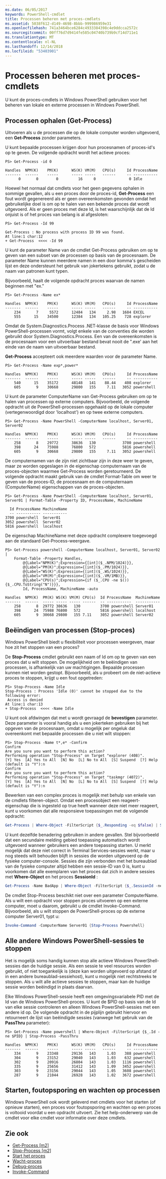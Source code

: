 ```yaml
---
ms.date: 06/05/2017
keywords: PowerShell-cmdlet
title: Processen beheren met proces-cmdlets
ms.assetid: 5038f612-d149-4698-8bbb-999986959e31
ms.openlocfilehash: 741a3464bce6284c4933384398c4e9ddcca2572c
ms.sourcegitcommit: 00ff76d7d9414fe585c04740b739b9cf14d711e1
ms.translationtype: MT
ms.contentlocale: nl-NL
ms.lasthandoff: 12/14/2018
ms.locfileid: "53403901"
---
```

# <a name="managing-processes-with-process-cmdlets"></a>Processen beheren met proces-cmdlets

U kunt de proces-cmdlets in Windows PowerShell gebruiken voor het beheren van lokale en externe processen in Windows PowerShell.

## <a name="getting-processes-get-process"></a>Processen ophalen (Get-Process)

Uitvoeren als u de processen die op de lokale computer worden uitgevoerd, een **Get-Process** zonder parameters.

U kunt bepaalde processen krijgen door hun procesnamen of proces-id's op te geven. De volgende opdracht wordt het actieve proces:

```
PS> Get-Process -id 0

Handles  NPM(K)    PM(K)      WS(K) VM(M)   CPU(s)     Id ProcessName
-------  ------    -----      ----- -----   ------     -- -----------
      0       0        0         16     0               0 Idle
```

Hoewel het normaal dat cmdlets voor het geen gegevens ophalen in sommige gevallen, als u een proces door de proces-id, **Get-Process** een fout wordt gegenereerd als er geen overeenkomsten gevonden omdat het gebruikelijke doel is om op te halen van een bekende proces dat wordt uitgevoerd. Als er geen proces met deze Id, is het waarschijnlijk dat de Id onjuist is of het proces van belang is al afgesloten:

```
PS> Get-Process -Id 99

Get-Process : No process with process ID 99 was found.
At line:1 char:12
+ Get-Process  <<<< -Id 99
```

U kunt de parameter Name van de cmdlet Get-Process gebruiken om op te geven van een subset van de processen op basis van de procesnaam. De parameter Name kunnen meerdere namen in een door komma's gescheiden lijst en deze ondersteunt het gebruik van jokertekens gebruikt, zodat u de naam van patronen kunt typen.

Bijvoorbeeld, haalt de volgende opdracht proces waarvan de namen beginnen met "ex."

```
PS> Get-Process -Name ex*

Handles  NPM(K)    PM(K)      WS(K) VM(M)   CPU(s)     Id ProcessName
-------  ------    -----      ----- -----   ------     -- -----------
    234       7     5572      12484   134     2.98   1684 EXCEL
    555      15    34500      12384   134   105.25    728 explorer
```

Omdat de System.Diagnostics.Process .NET-klasse de basis voor Windows PowerShell-processen vormt, volgt enkele van de conventies die worden gebruikt door System.Diagnostics.Process. Een van de overeenkomsten is de procesnaam voor een uitvoerbaar bestand bevat nooit de ".exe' aan het einde van de naam van uitvoerbaar bestand.

**Get-Process** accepteert ook meerdere waarden voor de parameter Name.

```
PS> Get-Process -Name exp*,power*

Handles  NPM(K)    PM(K)      WS(K) VM(M)   CPU(s)     Id ProcessName
-------  ------    -----      ----- -----   ------     -- -----------
    540      15    35172      48148   141    88.44    408 explorer
    605       9    30668      29800   155     7.11   3052 powershell
```

U kunt de parameter ComputerName van Get-Process gebruiken om op te halen van processen op externe computers. Bijvoorbeeld, de volgende opdracht uit de PowerShell-processen opgehaald op de lokale computer (vertegenwoordigd door 'localhost') en op twee externe computers.

```
PS> Get-Process -Name PowerShell -ComputerName localhost, Server01, Server02

Handles  NPM(K)    PM(K)      WS(K) VM(M)   CPU(s)     Id ProcessName
-------  ------    -----      ----- -----   ------     -- -----------
    258       8    29772      38636   130            3700 powershell
    398      24    75988      76800   572            5816 powershell
    605       9    30668      29800   155     7.11   3052 powershell
```

De computernamen van de zijn niet zichtbaar zijn in deze weer te geven, maar ze worden opgeslagen in de eigenschap computernaam van de proces-objecten waarmee Get-Process worden geretourneerd. De volgende opdracht maakt gebruik van de cmdlet Format-Table om weer te geven van de proces-ID, de procesnaam en de computernaam (ComputerName) eigenschappen van de proces-objecten.

```
PS> Get-Process -Name PowerShell -ComputerName localhost, Server01, Server01 | Format-Table -Property ID, ProcessName, MachineName

  Id ProcessName MachineName
  -- ----------- -----------
3700 powershell  Server01
3052 powershell  Server02
5816 powershell  localhost
```

De eigenschap MachineName met deze opdracht complexere toegevoegd aan de standaard Get-Process-weergave.

```
PS> Get-Process powershell -ComputerName localhost, Server01, Server02 |
    Format-Table -Property Handles,
        @{Label="NPM(K)";Expression={[int]($_.NPM/1024)}},
        @{Label="PM(K)";Expression={[int]($_.PM/1024)}},
        @{Label="WS(K)";Expression={[int]($_.WS/1024)}},
        @{Label="VM(M)";Expression={[int]($_.VM/1MB)}},
        @{Label="CPU(s)";Expression={if ($_.CPU -ne $()){$_.CPU.ToString("N")}}},
        Id, ProcessName, MachineName -auto

Handles  NPM(K)  PM(K) WS(K) VM(M) CPU(s)  Id ProcessName  MachineName
-------  ------  ----- ----- ----- ------  -- -----------  -----------
    258       8  29772 38636   130         3700 powershell Server01
    398      24  75988 76800   572         5816 powershell localhost
    605       9  30668 29800   155 7.11    3052 powershell Server02
```

## <a name="stopping-processes-stop-process"></a>Beëindigen van processen (Stop-proces)

Windows PowerShell biedt u flexibiliteit voor processen weergeven, maar hoe zit het stoppen van een proces?

De **Stop-Process** cmdlet gebruikt een naam of Id om op te geven van een proces dat u wilt stoppen. De mogelijkheid om te beëindigen van processen, is afhankelijk van uw machtigingen. Bepaalde processen kunnen niet worden gestopt. Bijvoorbeeld, als u probeert om de niet-actieve proces te stoppen, krijgt u een fout opgetreden:

```
PS> Stop-Process -Name Idle
Stop-Process : Process 'Idle (0)' cannot be stopped due to the following error:
 Access is denied
At line:1 char:13
+ Stop-Process  <<<< -Name Idle
```

U kunt ook afdwingen dat met u wordt gevraagd de **bevestigen** parameter. Deze parameter is vooral handig als u een jokerteken gebruiken bij het opgeven van de procesnaam, omdat u mogelijk per ongeluk dat overeenkomt met bepaalde processen die u niet wilt stoppen:

```
PS> Stop-Process -Name t*,e* -Confirm
Confirm
Are you sure you want to perform this action?
Performing operation "Stop-Process" on Target "explorer (408)".
[Y] Yes  [A] Yes to All  [N] No  [L] No to All  [S] Suspend  [?] Help
(default is "Y"):n
Confirm
Are you sure you want to perform this action?
Performing operation "Stop-Process" on Target "taskmgr (4072)".
[Y] Yes  [A] Yes to All  [N] No  [L] No to All  [S] Suspend  [?] Help
(default is "Y"):n
```

Bewerken van een complex proces is mogelijk met behulp van enkele van de cmdlets filteren-object. Omdat een procesobject een reageert-eigenschap die is ingesteld op true heeft wanneer deze niet meer reageert, kunt u voorkomen dat alle responsieve toepassingen met de volgende opdracht:

```powershell
Get-Process | Where-Object -FilterScript {$_.Responding -eq $false} | Stop-Process
```

U kunt dezelfde benadering gebruiken in andere gevallen. Stel bijvoorbeeld dat een secundaire melding gebied toepassing automatisch wordt uitgevoerd wanneer gebruikers een andere toepassing starten. U merkt mogelijk dat deze niet correct in Terminal Services-sessies werkt, maar u nog steeds wilt behouden blijft in sessies die worden uitgevoerd op de fysieke computer-console. Sessies die zijn verbonden met het bureaublad van de fysieke computer altijd hebben een sessie-ID van 0 is, kunt u voorkomen dat alle exemplaren van het proces dat zich in andere sessies met **Where-Object** en het proces **SessionId** :

```powershell
Get-Process -Name BadApp | Where-Object -FilterScript {$_.SessionId -neq 0} | Stop-Process
```

De cmdlet Stop-Process beschikt niet over een parameter ComputerName. Als u wilt een opdracht voor stoppen proces uitvoeren op een externe computer, moet u daarom, gebruikt u de cmdlet Invoke-Command. Bijvoorbeeld, als u wilt stoppen de PowerShell-proces op de externe computer Server01, typt u:

```powershell
Invoke-Command -ComputerName Server01 {Stop-Process Powershell}
```

## <a name="stopping-all-other-windows-powershell-sessions"></a>Alle andere Windows PowerShell-sessies te stoppen

Het is mogelijk soms handig kunnen stop alle actieve Windows PowerShell-sessies dan de huidige sessie. Als een sessie te veel resources worden gebruikt, of niet toegankelijk is (deze kan worden uitgevoerd op afstand of in een andere bureaublad-sessiehost), kunt u mogelijk niet rechtstreeks te stoppen. Als u wilt alle actieve sessies te stoppen, maar kan de huidige sessie worden beëindigd in plaats daarvan.

Elke Windows PowerShell-sessie heeft een omgevingsvariabele PID met de Id van de Windows PowerShell-proces. U kunt de $PID op basis van de Id van elke sessie controleren en alleen Windows PowerShell-sessies met een andere id op. De volgende opdracht in de pijplijn gebruikt hiervoor en retourneert de lijst van beëindigde sessies (vanwege het gebruik van de **PassThru** parameter):

```
PS> Get-Process -Name powershell | Where-Object -FilterScript {$_.Id -ne $PID} | Stop-Process -PassThru

Handles  NPM(K)    PM(K)      WS(K) VM(M)   CPU(s)     Id ProcessName
-------  ------    -----      ----- -----   ------     -- -----------
    334       9    23348      29136   143     1.03    388 powershell
    304       9    23152      29040   143     1.03    632 powershell
    302       9    20916      26804   143     1.03   1116 powershell
    335       9    25656      31412   143     1.09   3452 powershell
    303       9    23156      29044   143     1.05   3608 powershell
    287       9    21044      26928   143     1.02   3672 powershell
```

## <a name="starting-debugging-and-waiting-for-processes"></a>Starten, foutopsporing en wachten op processen

Windows PowerShell ook wordt geleverd met cmdlets voor het starten (of opnieuw starten), een proces voor foutopsporing en wachten op een proces is voltooid voordat u een opdracht uitvoert. Zie het help-onderwerp van de cmdlet voor elke cmdlet voor informatie over deze cmdlets.

## <a name="see-also"></a>Zie ook

- [Get-Process [m2]](https://technet.microsoft.com/en-us/library/27a05dbd-4b69-48a3-8d55-b295f6225f15)
- [Stop-Process [m2]](https://technet.microsoft.com/en-us/library/12454238-9881-457a-bde4-fb6cd124deec)
- [Start het proces](https://technet.microsoft.com/en-us/library/41a7e43c-9bb3-4dc2-8b0c-f6c32962e72c)
- [Wacht-proces](https://technet.microsoft.com/en-us/library/9222af7a-789d-4a09-aa90-09d7c256c799)
- [Debug-proces](https://technet.microsoft.com/en-us/library/eea1dace-3913-4dbd-b659-5a94a610eee1)
- [Invoke-Command](https://technet.microsoft.com/en-us/library/22fd98ba-1874-492e-95a5-c069467b8462)
